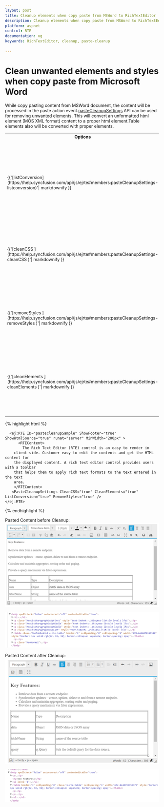 ```yaml
---
layout: post
title: Cleanup elements when copy paste from MSWord to RichTextEditor
description: Cleanup elements when copy paste from MSWord to RichTextEditor widget
platform: aspnet
control: RTE
documentation: ug
keywords: RichTextEditor, cleanup, paste-cleanup

---
```


# Clean unwanted elements and styles when copy paste from Microsoft Word

While copy pasting content from MSWord document, the content will be processed in the paste action event.[pasteCleanupSettings](https://help.syncfusion.com/api/js/ejrte#members:pasteCleanupSettings) API can be used for removing unwanted elements.
This will convert an unformatted html element (MOS XML format) content to a proper html element.Table elements also will be converted with proper elements. 
<table>
<tr>
    <th> Options <br/><br/></th>
    <th> Description <br/><br/></th>
</tr>
<tr>
    <td> {{'[listConversion](https://help.syncfusion.com/api/js/ejrte#members:pasteCleanupSettings-listconversion)'| markdownify }} <br/><br/></td>
    <td>List Conversion option convert the list elements into a proper format pasted from MSWord document to editor. <br/><br/></td>
</tr>
<tr>
    <td> {{'[cleanCSS ](https://help.syncfusion.com/api/js/ejrte#members:pasteCleanupSettings-cleanCSS )'| markdownify }} <br/><br/></td>
    <td>Clean Css is used to clean the unwanted css in the elements pasted from MSWord document to editor <br/><br/></td>
</tr>
<tr>
    <td> {{'[removeStyles  ](https://help.syncfusion.com/api/js/ejrte#members:pasteCleanupSettings-removeStyles  )'| markdownify }} <br/><br/></td>
    <td>Remove styles will remove all styles in the elements pasted from MSWord document to editor. <br/><br/></td>
</tr>
<tr>
    <td> {{'[cleanElements   ](https://help.syncfusion.com/api/js/ejrte#members:pasteCleanupSettings-cleanElements   )'| markdownify }} <br/><br/></td>
    <td>Clean Elements is used to clean the unwanted elements pasted from MSWord document to editor.<br/><br/></td>
</tr>
</table>
 
{% highlight html %}

      <ej:RTE ID="pastecleanupSample" ShowFooter="true" ShowHtmlSource="true" runat="server" MinWidth="200px" >
          <RTEContent>
            The Rich Text Editor (RTE) control is an easy to render in
        client side. Customer easy to edit the contents and get the HTML content for
        the displayed content. A rich text editor control provides users with a toolbar
        that helps them to apply rich text formats to the text entered in the text
        area. 
        </RTEContent> 
       <PasteCleanupSettings CleanCSS="true" CleanElements="true" ListConversion="true" RemoveStyles="true" />
    </ej:RTE>
{% endhighlight %}

Pasted Content before Cleanup:
![Pasted Content before Cleanup](Clean-Elements-images/beforecleanup.png)

![Pasted Content element](Clean-Elements-images/Element1.png)

Pasted Content after Cleanup:
![Pasted Content after Cleanup](Clean-Elements-images/Aftercleanup.png)

![Pasted element](Clean-Elements-images/Element2.png)